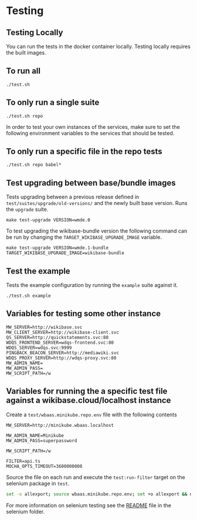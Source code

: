 # Testing


## Testing Locally

You can run the tests in the docker container locally. Testing locally requires the built images.

## To run all
```
./test.sh
```

## To only run a single suite
```
./test.sh repo
```

In order to test your own instances of the services, make sure to set the following environment variables to the services that should be tested. 


## To only run a specific file in the repo tests
```
./test.sh repo babel*
```

## Test upgrading between base/bundle images

Tests upgrading between a previous release defined in `test/suites/upgrade/old-versions/` and the newly built base version. Runs the `upgrade` suite.

```
make test-upgrade VERSION=wmde.0
```

To test upgrading the wikibase-bundle version the following command can be run by changing the `TARGET_WIKIBASE_UPGRADE_IMAGE` variable.

```
make test-upgrade VERSION=wmde.1-bundle TARGET_WIKIBASE_UPGRADE_IMAGE=wikibase-bundle
```

## Test the example

Tests the example configuration by running the `example` suite against it.

```
./test.sh example
```

##  Variables for testing some other instance
```
MW_SERVER=http://wikibase.svc
MW_CLIENT_SERVER=http://wikibase-client.svc
QS_SERVER=http://quickstatements.svc:80
WDQS_FRONTEND_SERVER=wdqs-frontend.svc:80
WDQS_SERVER=wdqs.svc:9999
PINGBACK_BEACON_SERVER=http://mediawiki.svc
WDQS_PROXY_SERVER=http://wdqs-proxy.svc:80
MW_ADMIN_NAME=
MW_ADMIN_PASS=
MW_SCRIPT_PATH=/w
```

## Variables for running the a specific test file against a wikibase.cloud/localhost instance

Create a `test/wbaas.minikube.repo.env` file with the following contents

```
MW_SERVER=http://minikube.wbaas.localhost

MW_ADMIN_NAME=Minikube
MW_ADMIN_PASS=superpassword

MW_SCRIPT_PATH=/w

FILTER=api.ts
MOCHA_OPTS_TIMEOUT=3600000000
```

Source the file on each run and execute the `test:run-filter` target on the selenium package in `test`.

```bash
set -o allexport; source wbaas.minikube.repo.env; set +o allexport && npm run test:run-filter
```

For more information on selenium testing see the [README](../../test/selenium/README.md) file in the selenium folder.
